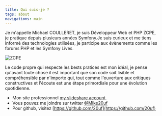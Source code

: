 ```yaml
---
title: Qui suis-je ?
tags: about
navigations: main
---
```


Je m'appelle Michael COULLERET, je suis Développeur Web et PHP ZCPE, je pratique depuis plusieurs années Symfony.Je suis curieux et me tiens informé des technologies utilisées, je participe aux évènements comme les forums PHP et les Symfony Lives.

![ZCPE](http://www.zend.com/static-assets/img/zcedirectory/ZCPE-logo-XS.jpg)

Le code propre qui respecte les bests pratices est mon idéal, je pense qu'avant toute chose il est important que son code soit lisible et compréhensible par n'importe qui, tout comme l'ouverture aux critiques constructives et l'écoute est une étape primordiale pour une évolution quotidienne.

* Mon site professionnel [my slideshare account](http://www.coulleret.pro).
* Vous pouvez me joindre sur twitter [@Mike20uf](https://twitter.com/Mike20uf)
* Pour github, visitez [https://github.com/20uf](https://github.com/20uf)